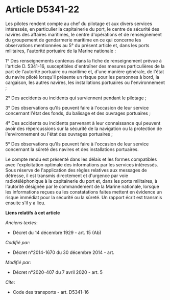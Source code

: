 # Article D5341-22

Les pilotes rendent compte au chef du pilotage et aux divers services intéressés, en particulier la capitainerie du port, le
centre de sécurité des navires des affaires maritimes, le centre d'opérations et de renseignement du groupement de
gendarmerie maritime en ce qui concerne les observations mentionnées au 5° du présent article et, dans les ports militaires,
l'autorité portuaire de la Marine nationale :

1° Des renseignements contenus dans la fiche de renseignement prévue à l'article D. 5341-16, susceptibles d'entraîner des
mesures particulières de la part de l'autorité portuaire ou maritime et, d'une manière générale, de l'état du navire piloté
lorsqu'il présente un risque pour les personnes à bord, la cargaison, les autres navires, les installations portuaires ou
l'environnement ;

2° Des accidents ou incidents qui surviennent pendant le pilotage ;

3° Des observations qu'ils peuvent faire à l'occasion de leur service concernant l'état des fonds, du balisage et des
ouvrages portuaires ;

4° Des accidents ou incidents parvenant à leur connaissance qui peuvent avoir des répercussions sur la sécurité de la
navigation ou la protection de l'environnement ou l'état des ouvrages portuaires ;

5° Des observations qu'ils peuvent faire à l'occasion de leur service concernant la sûreté des navires et des installations
portuaires.

Le compte rendu est présenté dans les délais et les formes compatibles avec l'exploitation optimale des informations par les
services intéressés. Sous réserve de  l'application des règles relatives aux messages de détresse, il est transmis
directement et d'urgence par voie radiotéléphonique à la capitainerie du port et, dans les ports militaires, à l'autorité
désignée par le commandement de la Marine nationale, lorsque les informations reçues ou les constatations faites mettent en
évidence un risque immédiat pour la sécurité ou la sûreté. Un rapport écrit est transmis ensuite s'il y a lieu.

**Liens relatifs à cet article**

_Anciens textes_:

  - Décret du 14 décembre 1929 - art. 15 (Ab)

_Codifié par_:

  - Décret n°2014-1670 du 30 décembre 2014 - art.

_Modifié par_:

  - Décret n°2020-407 du 7 avril 2020 - art. 5

_Cite_:

  - Code des transports - art. D5341-16
